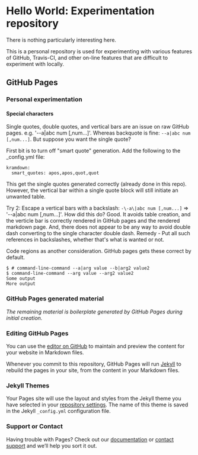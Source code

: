 # Hello World: Experimentation repository

There is nothing particularly interesting here.

This is a personal repository is used for experimenting with various features of GitHub, Travis-CI, and other on-line features that are difficult to experiment with locally. 

## GitHub Pages

### Personal experimentation

#### Special characters

Single quotes, double quotes, and vertical bars are an issue on raw GitHub pages. e.g. '--a|abc num [,num...]'. Whereas backquote is fine: `--a|abc num [,num...]`. But suppose you want the single quote?

First bit is to turn off "smart quote" generation. Add the following to the _config.yml file:
```
kramdown:
  smart_quotes: apos,apos,quot,quot
```

This get the single quotes generated correctly (already done in this repo). However, the vertical bar within a single quote block will still initiate an unwanted table. 

Try 2: Escape a vertical bars with a backslash: `-\-a\|abc num [,num...]` => '--a\|abc num [,num...]'. How did this do? Good. It avoids table creation, and the verticle bar is correctly rendered in GitHub pages and the rendered markdown page. And, there does not appear to be any way to avoid double dash converting to the single character double dash. Remedy - Put all such references in backslashes, whether that's what is wanted or not.

Code regions as another consideration. GitHub pages gets these correct by default.
```
$ # command-line-command --a|arg value --b|arg2 value2
$ command-line-command --arg value --arg2 value2
Some output
More output
```

### GitHub Pages generated material

*The remaining material is boilerplate generated by GitHub Pages during initial creation.*

### Editing GitHub Pages

You can use the [editor on GitHub](https://github.com/jondegenhardt/helloworld/edit/master/README.md) to maintain and preview the content for your website in Markdown files.

Whenever you commit to this repository, GitHub Pages will run [Jekyll](https://jekyllrb.com/) to rebuild the pages in your site, from the content in your Markdown files.

### Jekyll Themes

Your Pages site will use the layout and styles from the Jekyll theme you have selected in your [repository settings](https://github.com/jondegenhardt/helloworld/settings). The name of this theme is saved in the Jekyll `_config.yml` configuration file.

### Support or Contact

Having trouble with Pages? Check out our [documentation](https://help.github.com/categories/github-pages-basics/) or [contact support](https://github.com/contact) and we’ll help you sort it out.
